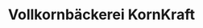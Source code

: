 ---
title: "Vollkornbäckerei KornKraft"
url: /eckernfoerde/vollkornbaeckerei-kornkraft/
shop: Bäckerei
---